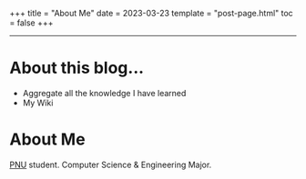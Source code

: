 +++
title = "About Me"
date = 2023-03-23
template = "post-page.html"
toc = false
+++

---

# About this blog...
- Aggregate all the knowledge I have learned
- My Wiki

# About Me
[PNU](https://cse.pusan.ac.kr/cseEng/index..do) student. Computer Science & Engineering Major.
